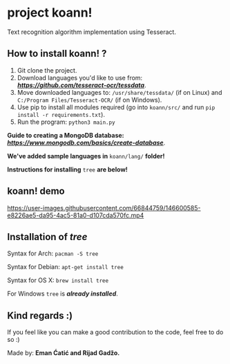 # project koann!

Text recognition algorithm implementation using Tesseract.

## How to install koann! ? 
1. Git clone the project.
2. Download languages you'd like to use from: ***https://github.com/tesseract-ocr/tessdata***.
3. Move downloaded languages to: ```/usr/share/tessdata/``` (if on Linux) and ```C:/Program Files/Tesseract-OCR/``` (if on Windows).
4. Use pip to install all modules required (go into ```koann/src/``` and run ```pip install -r requirements.txt```).
5. Run the program: ```python3 main.py```

**Guide to creating a MongoDB database:** ***https://www.mongodb.com/basics/create-database***.

**We've added sample languages in** ``koann/lang/`` **folder!**

**Instructions for installing** ``tree`` **are below!**

## koann! demo
https://user-images.githubusercontent.com/66844759/146600585-e8226ae5-da95-4ac5-81a0-d107cda570fc.mp4

## Installation of *tree*
Syntax for Arch: ```pacman -S tree``` 

Syntax for Debian: ```apt-get install tree```

Syntax for OS X: ```brew install tree```

For Windows ```tree``` is ***already installed***.

## Kind regards :)
If you feel like you can make a good contribution to the code, feel free to do so :) 

Made by: **Eman Ćatić and Rijad Gadžo.**
